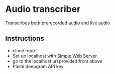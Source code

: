 # Audio transcriber

Transcribes both prerecorded audio and live audio

## Instructions
* clone repo
* Set up localhost with [Simple Web Server](https://simplewebserver.org/)
* go to the localhost url provided from above
* Paste deepgram API key